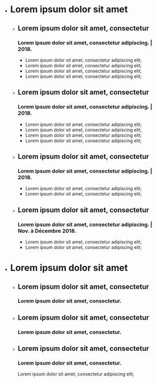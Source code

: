 - # Lorem ipsum dolor sit amet

  - ## Lorem ipsum dolor sit amet, consectetur
    ### Lorem ipsum dolor sit amet, consectetur adipiscing. | 2018.
    - Lorem ipsum dolor sit amet, consectetur adipiscing elit;
    - Lorem ipsum dolor sit amet, consectetur adipiscing elit;
    - Lorem ipsum dolor sit amet, consectetur adipiscing elit;
    - Lorem ipsum dolor sit amet, consectetur adipiscing elit;

  - ## Lorem ipsum dolor sit amet, consectetur
    ### Lorem ipsum dolor sit amet, consectetur adipiscing. | 2018.
    - Lorem ipsum dolor sit amet, consectetur adipiscing elit;
    - Lorem ipsum dolor sit amet, consectetur adipiscing elit;
    - Lorem ipsum dolor sit amet, consectetur adipiscing elit;
    - Lorem ipsum dolor sit amet, consectetur adipiscing elit;

  - ## Lorem ipsum dolor sit amet, consectetur
    ### Lorem ipsum dolor sit amet, consectetur adipiscing. | 2018.
    - Lorem ipsum dolor sit amet, consectetur adipiscing elit;
    - Lorem ipsum dolor sit amet, consectetur adipiscing elit;

  - ## Lorem ipsum dolor sit amet, consectetur
    ### Lorem ipsum dolor sit amet, consectetur adipiscing. | Nov. à Décembre 2018.
    - Lorem ipsum dolor sit amet, consectetur adipiscing elit;
    - Lorem ipsum dolor sit amet, consectetur adipiscing elit;

- # Lorem ipsum dolor sit amet

  - ## Lorem ipsum dolor sit amet, consectetur
    ### Lorem ipsum dolor sit amet, consectetur.

  - ## Lorem ipsum dolor sit amet, consectetur
    ### Lorem ipsum dolor sit amet, consectetur.

  - ## Lorem ipsum dolor sit amet, consectetur
    ### Lorem ipsum dolor sit amet, consectetur.
    Lorem ipsum dolor sit amet, consectetur adipiscing elit;
